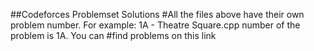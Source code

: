 ##Codeforces Problemset Solutions
#All the files above have their own problem number. For example: 1A - Theatre Square.cpp number of the problem is 1A. You can #find problems on this link
